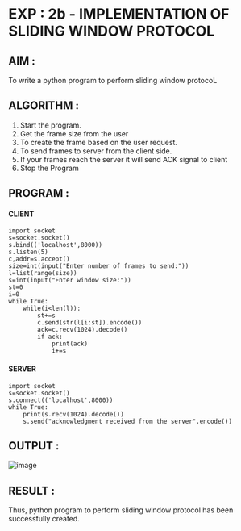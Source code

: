 # EXP : 2b - IMPLEMENTATION OF SLIDING WINDOW PROTOCOL
## AIM :
To write a python program to perform sliding window protocoL
## ALGORITHM :
1. Start the program.
2. Get the frame size from the user
3. To create the frame based on the user request.
4. To send frames to server from the client side.
5. If your frames reach the server it will send ACK signal to client
6. Stop the Program
## PROGRAM :
#### CLIENT
```
import socket
s=socket.socket()
s.bind(('localhost',8000))
s.listen(5)
c,addr=s.accept()
size=int(input("Enter number of frames to send:"))
l=list(range(size))
s=int(input("Enter window size:"))
st=0
i=0
while True:
    while(i<len(l)):
        st+=s
        c.send(str(l[i:st]).encode())
        ack=c.recv(1024).decode()
        if ack:
            print(ack)
            i+=s
```
#### SERVER
```
import socket
s=socket.socket()
s.connect(('localhost',8000))
while True:
    print(s.recv(1024).decode())
    s.send("acknowledgment received from the server".encode())
```
## OUTPUT :
![image](https://github.com/MOHAMEDAHSAN/2b_SLIDING_WINDOW_PROTOCOL/assets/139331378/4a1f3af2-0ce3-4893-a125-ce70ac65f5d5)

## RESULT :
Thus, python program to perform sliding window protocol has been successfully created.
